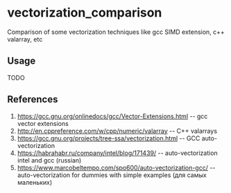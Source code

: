 # vectorization_comparison
Comparison of some vectorization techniques like gcc SIMD extension, c++ valarray, etc

## Usage
TODO

## References
1. https://gcc.gnu.org/onlinedocs/gcc/Vector-Extensions.html -- gcc vector extensions
2. http://en.cppreference.com/w/cpp/numeric/valarray -- C++ valarrays
3. https://gcc.gnu.org/projects/tree-ssa/vectorization.html -- GCC auto-vectorization
4. https://habrahabr.ru/company/intel/blog/171439/ -- auto-vectorization intel and gcc (russian)
5. https://www.marcobeltempo.com/spo600/auto-vectorization-gcc/ -- auto-vectorization for dummies with simple examples (для самых маленьких)
